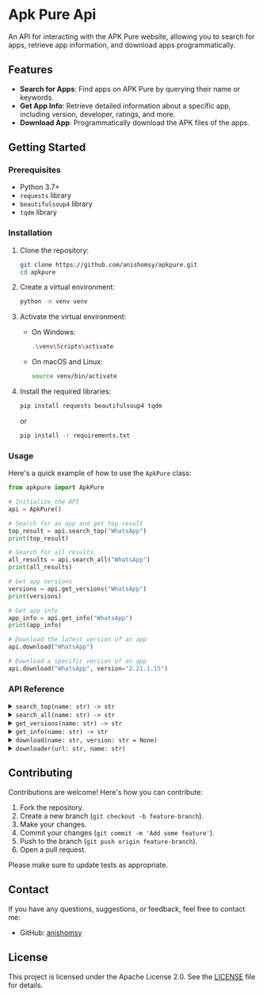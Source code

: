# Apk Pure Api

An API for interacting with the APK Pure website, allowing you to search for apps, retrieve app information, and download apps programmatically.

## Features

- **Search for Apps**: Find apps on APK Pure by querying their name or keywords.
- **Get App Info**: Retrieve detailed information about a specific app, including version, developer, ratings, and more.
- **Download App**: Programmatically download the APK files of the apps.

## Getting Started

### Prerequisites

- Python 3.7+
- `requests` library
- `beautifulsoup4` library
- `tqdm` library

### Installation

1. Clone the repository:

   ```sh
   git clone https://github.com/anishomsy/apkpure.git
   cd apkpure
   ```

2. Create a virtual environment:

   ```sh
   python -m venv venv
   ```

3. Activate the virtual environment:

   - On Windows:

     ```sh
     .\venv\Scripts\activate
     ```

   - On macOS and Linux:

     ```sh
     source venv/bin/activate
     ```

4. Install the required libraries:

   ```sh
   pip install requests beautifulsoup4 tqdm
   ```

   or

   ```sh
   pip install -r requirements.txt
   ```

### Usage

Here's a quick example of how to use the `ApkPure` class:

```python
from apkpure import ApkPure

# Initialize the API
api = ApkPure()

# Search for an app and get top result
top_result = api.search_top("WhatsApp")
print(top_result)

# Search for all results
all_results = api.search_all("WhatsApp")
print(all_results)

# Get app versions
versions = api.get_versions("WhatsApp")
print(versions)

# Get app info
app_info = api.get_info("WhatsApp")
print(app_info)

# Download the latest version of an app
api.download("WhatsApp")

# Download a specific version of an app
api.download("WhatsApp", version="2.21.1.15")
```

### API Reference

<details>
  <summary><code>search_top(name: str) -> str</code></summary>
  
  Search for the top result of an app on APK Pure.

- **Parameters**:
  - `name` (str): The name of the app to search for.
- **Returns**:
  - `str`: A JSON string containing details of the top search result.

</details>

<details>
  <summary><code>search_all(name: str) -> str</code></summary>
  
  Search for all results of an app on APK Pure.

- **Parameters**:
  - `name` (str): The name of the app to search for.
- **Returns**:
  - `str`: A JSON string containing details of all search results.

</details>

<details>
  <summary><code>get_versions(name: str) -> str</code></summary>
  
  Get all versions of a specific app.

- **Parameters**:
  - `name` (str): The name of the app.
- **Returns**:
  - `str`: A JSON string containing details of all versions.

</details>

<details>
  <summary><code>get_info(name: str) -> str</code></summary>
  
  Get detailed information about a specific app.

- **Parameters**:
  - `name` (str): The name of the app.
- **Returns**:
  - `str`: A JSON string containing detailed information about the app.

</details>

<details>
  <summary><code>download(name: str, version: str = None)</code></summary>
  
  Download an app's APK file.

- **Parameters**:
  - `name` (str): The name of the app.
  - `version` (str, optional): The specific version of the app to download. If not provided, the latest version will be downloaded.

</details>

<details>
  <summary><code>downloader(url: str, name: str)</code></summary>
  
  Download a file from a given URL.

- **Parameters**:
  - `url` (str): The URL to download the file from.
  - `name` (str): The name to save the downloaded file as.

</details>

## Contributing

Contributions are welcome! Here's how you can contribute:

1. Fork the repository.
2. Create a new branch (`git checkout -b feature-branch`).
3. Make your changes.
4. Commit your changes (`git commit -m 'Add some feature'`).
5. Push to the branch (`git push origin feature-branch`).
6. Open a pull request.

Please make sure to update tests as appropriate.

## Contact

If you have any questions, suggestions, or feedback, feel free to contact me:

- GitHub: [anishomsy](https://github.com/anishomsy)

## License

This project is licensed under the Apache License 2.0. See the [LICENSE](LICENSE) file for details.
